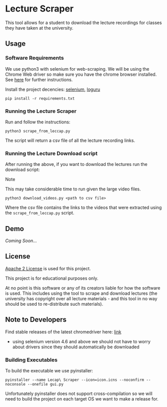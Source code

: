 # Lecture Scraper

This tool allows for a student to download the lecture recordings for classes they have taken at the university.

## Usage

### Software Requirements

We use python3 with selenium for web-scraping. We will be using the Chrome Web driver so make sure you have the chrome browser installed. See [here](https://selenium-python.readthedocs.io/installation.html#drivers) for further instructions.

Install the project decencies:
[selenium](https://selenium-python.readthedocs.io/installation.html), [loguru](https://github.com/Delgan/loguru)

```
pip install -r requirements.txt
```

### Running the Lecture Scraper

Run and follow the instructions:

```
python3 scrape_from_leccap.py
```

The script will return a csv file of all the lecture recording links.

### Running the Lecture Download script

After running the above, if you want to download the lectures run the download script:

> [!NOTE]  
> This may take considerable time to run given the large video files.

```
python3 download_videos.py <path to csv file>
```

Where the csv file contains the links to the videos that were extracted using the `scrape_from_leccap.py` script.

## Demo

<i>Coming Soon...</i>

## License

[Apache 2 License](https://choosealicense.com/licenses/apache-2.0/) is used for this project.

This project is for educational purposes only.

At no point is this software or any of its creators liable for how the software is used. This includes using the tool to scrape and download lectures (the university has copyright over all lecture materials - and this tool in no way should be used to re-distribute such materials).

## Note to Developers

Find stable releases of the latest chromedriver here: [link](https://googlechromelabs.github.io/chrome-for-testing/#stable)

- using selenium version 4.6 and above we should not have to worry about drivers since they should automatically be downloaded

### Building Executables

To build the executable we use pyinstaller:

```
pyinstaller --name Lecap\ Scraper --icon=icon.icns --noconfirm --noconsole --onefile gui.py
```

Unfortunately pyinstaller does not support cross-compilation so we will need to build the project on each target OS we want to make a release for.
